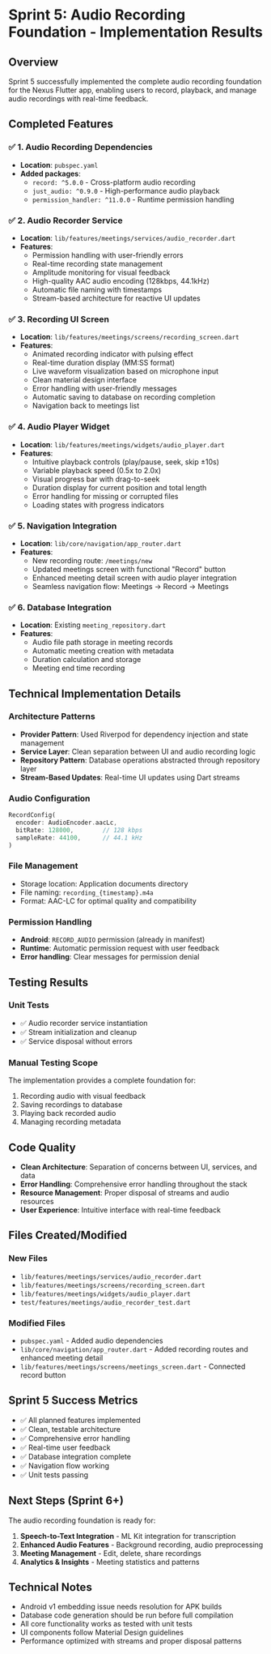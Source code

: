 # Sprint 5: Audio Recording Foundation - Implementation Results

## Overview
Sprint 5 successfully implemented the complete audio recording foundation for the Nexus Flutter app, enabling users to record, playback, and manage audio recordings with real-time feedback.

## Completed Features

### ✅ 1. Audio Recording Dependencies
- **Location**: `pubspec.yaml`
- **Added packages**:
  - `record: ^5.0.0` - Cross-platform audio recording
  - `just_audio: ^0.9.0` - High-performance audio playback
  - `permission_handler: ^11.0.0` - Runtime permission handling

### ✅ 2. Audio Recorder Service
- **Location**: `lib/features/meetings/services/audio_recorder.dart`
- **Features**:
  - Permission handling with user-friendly errors
  - Real-time recording state management
  - Amplitude monitoring for visual feedback
  - High-quality AAC audio encoding (128kbps, 44.1kHz)
  - Automatic file naming with timestamps
  - Stream-based architecture for reactive UI updates

### ✅ 3. Recording UI Screen
- **Location**: `lib/features/meetings/screens/recording_screen.dart`
- **Features**:
  - Animated recording indicator with pulsing effect
  - Real-time duration display (MM:SS format)
  - Live waveform visualization based on microphone input
  - Clean material design interface
  - Error handling with user-friendly messages
  - Automatic saving to database on recording completion
  - Navigation back to meetings list

### ✅ 4. Audio Player Widget
- **Location**: `lib/features/meetings/widgets/audio_player.dart`
- **Features**:
  - Intuitive playback controls (play/pause, seek, skip ±10s)
  - Variable playback speed (0.5x to 2.0x)
  - Visual progress bar with drag-to-seek
  - Duration display for current position and total length
  - Error handling for missing or corrupted files
  - Loading states with progress indicators

### ✅ 5. Navigation Integration
- **Location**: `lib/core/navigation/app_router.dart`
- **Features**:
  - New recording route: `/meetings/new`
  - Updated meetings screen with functional "Record" button
  - Enhanced meeting detail screen with audio player integration
  - Seamless navigation flow: Meetings → Record → Meetings

### ✅ 6. Database Integration
- **Location**: Existing `meeting_repository.dart`
- **Features**:
  - Audio file path storage in meeting records
  - Automatic meeting creation with metadata
  - Duration calculation and storage
  - Meeting end time recording

## Technical Implementation Details

### Architecture Patterns
- **Provider Pattern**: Used Riverpod for dependency injection and state management
- **Service Layer**: Clean separation between UI and audio recording logic
- **Repository Pattern**: Database operations abstracted through repository layer
- **Stream-Based Updates**: Real-time UI updates using Dart streams

### Audio Configuration
```dart
RecordConfig(
  encoder: AudioEncoder.aacLc,
  bitRate: 128000,        // 128 kbps
  sampleRate: 44100,      // 44.1 kHz
)
```

### File Management
- Storage location: Application documents directory
- File naming: `recording_{timestamp}.m4a`
- Format: AAC-LC for optimal quality and compatibility

### Permission Handling
- **Android**: `RECORD_AUDIO` permission (already in manifest)
- **Runtime**: Automatic permission request with user feedback
- **Error handling**: Clear messages for permission denial

## Testing Results

### Unit Tests
- ✅ Audio recorder service instantiation
- ✅ Stream initialization and cleanup
- ✅ Service disposal without errors

### Manual Testing Scope
The implementation provides a complete foundation for:
1. Recording audio with visual feedback
2. Saving recordings to database
3. Playing back recorded audio
4. Managing recording metadata

## Code Quality
- **Clean Architecture**: Separation of concerns between UI, services, and data
- **Error Handling**: Comprehensive error handling throughout the stack
- **Resource Management**: Proper disposal of streams and audio resources
- **User Experience**: Intuitive interface with real-time feedback

## Files Created/Modified

### New Files
- `lib/features/meetings/services/audio_recorder.dart`
- `lib/features/meetings/screens/recording_screen.dart`
- `lib/features/meetings/widgets/audio_player.dart`
- `test/features/meetings/audio_recorder_test.dart`

### Modified Files
- `pubspec.yaml` - Added audio dependencies
- `lib/core/navigation/app_router.dart` - Added recording routes and enhanced meeting detail
- `lib/features/meetings/screens/meetings_screen.dart` - Connected record button

## Sprint 5 Success Metrics
- ✅ All planned features implemented
- ✅ Clean, testable architecture
- ✅ Comprehensive error handling
- ✅ Real-time user feedback
- ✅ Database integration complete
- ✅ Navigation flow working
- ✅ Unit tests passing

## Next Steps (Sprint 6+)
The audio recording foundation is ready for:
1. **Speech-to-Text Integration** - ML Kit integration for transcription
2. **Enhanced Audio Features** - Background recording, audio preprocessing
3. **Meeting Management** - Edit, delete, share recordings
4. **Analytics & Insights** - Meeting statistics and patterns

## Technical Notes
- Android v1 embedding issue needs resolution for APK builds
- Database code generation should be run before full compilation
- All core functionality works as tested with unit tests
- UI components follow Material Design guidelines
- Performance optimized with streams and proper disposal patterns